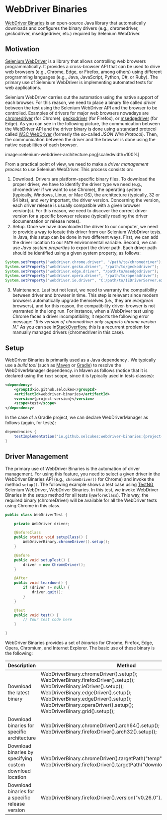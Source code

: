 # WebDriver Binaries

[WebDriver Binaries](https://github.com/selcukes/selcukes-java/tree/master/webdriver-binaries) is an open-source Java library that automatically downloads and configures the binary drivers (e.g., chromedriver, geckodriver, msedgedriver, etc.) required by Selenium WebDriver.

## Motivation

[Selenium WebDriver](https://www.selenium.dev/documentation/webdriver/) is a library that allows controlling web browsers programmatically.
It provides a cross-browser API that can be used to drive web browsers (e.g., Chrome, Edge, or Firefox, among others) using different programming languages (e.g., Java, JavaScript, Python, C#, or Ruby).
The primary use of Selenium WebDriver is implementing automated tests for web applications.

Selenium WebDriver carries out the automation using the native support of each browser.
For this reason, we need to place a binary file called _driver_ between the test using the Selenium WebDriver API and the browser to be controlled.
Examples of drivers for major web browsers nowadays are [chromedriver](https://chromedriver.chromium.org/) (for Chrome), [geckodriver](https://github.com/mozilla/geckodriver/) (for Firefox), or [msedgedriver](https://developer.microsoft.com/en-us/microsoft-edge/tools/webdriver/) (for Edge).
As you can see in the following picture, the communication between the WebDriver API and the driver binary is done using a standard protocol called [W3C WebDriver](https://www.w3.org/TR/webdriver/) (formerly the so-called _JSON Wire Protocol_).
Then, the communication between the driver and the browser is done using the native capabilities of each browser.

image::selenium-webdriver-architecture.png[scaledwidth=100%]

From a practical point of view, we need to make a _driver management process_ to use Selenium WebDriver.
This process consists on:

1. Download.
Drivers are platform-specific binary files.
To download the proper driver, we have to identify the driver type we need (e.g., chromedriver if we want to use Chrome), the operating system (typically, Windows, Linux, or Mac OS), the architecture (typically, 32 or 64 bits), and very important, the driver version.
Concerning the version, each driver release is usually compatible with a given browser version(s).
For this reason, we need to discover the correct driver version for a specific browser release (typically reading the driver documentation or release notes).
2. Setup.
Once we have downloaded the driver to our computer, we need to provide a way to locate this driver from our Selenium WebDriver tests.
In Java, this setup can be done in two different ways.
First, we can add the driver location to our `PATH` environmental variable.
Second, we can use _Java system properties_ to export the driver path.
Each driver path should be identified using a given system property, as follows:

```java
System.setProperty("webdriver.chrome.driver", "/path/to/chromedriver");
System.setProperty("webdriver.gecko.driver", "/path/to/geckodriver");
System.setProperty("webdriver.edge.driver", "/path/to/msedgedriver");
System.setProperty("webdriver.opera.driver", "/path/to/operadriver");
System.setProperty("webdriver.ie.driver", "C:/path/to/IEDriverServer.exe");
```

3. Maintenance.
Last but not least, we need to warranty the compatibility between driver and browser in time.
This step is relevant since modern browsers automatically upgrade themselves (i.e., they are _evergreen_ browsers), and for this reason, the compatibility driver-browser is not warranted in the long run.
For instance, when a WebDriver test using Chrome faces a driver incompatibility, it reports the following error message: "_this version of chromedriver only supports chrome version N_." As you can see in[StackOverflow]( https://stackoverflow.com/search?q=this+version+of+chromedriver+only+supports+Chrome+version), this is a recurrent problem for manually managed drivers (chromedriver in this case).

## Setup

WebDriver Binaries is primarily used as a Java dependency . We typically use a _build tool_ (such as [Maven](https://maven.apache.org/) or [Gradle](https://gradle.org/)) to resolve the WebDriverManager dependency. in Maven as follows (notice that it is declared using the `test` scope, since it is typically used in tests classes):

```xml
<dependency>
    <groupId>io.github.selcukes</groupId>
    <artifactId>webdriver-binaries</artifactId>
    <version>{project-version}</version>
    <scope>test</scope>
</dependency>
```

In the case of a Gradle project, we can declare WebDriverManager as follows (again, for tests):

```java
dependencies {
    testImplementation("io.github.selcukes:webdriver-binaries:{project-version}")
}
```

## Driver Management

The primary use of WebDriver Binaries is the automation of driver management.
For using this feature, you need to select a given driver in the WebDriver Binaries API (e.g., `chromeDriver()` for Chrome) and invoke the method `setup()`.
The following example shows a test case using [TestNG](https://testng.org/doc/), Selenium WebDriver, WebDriver Binaries.
In this test, we invoke WebDriver Binaries in the setup method for all tests (`@BeforeClass`).
This way, the required binary (chromeDriver) will be available for all the WebDriver tests using Chrome in this class.

```java
public class WebDriverTest {

    private WebDriver driver;

    @BeforeClass
    public static void setupClass() {
        WebDriverBinary.chromeDriver().setup();
    }

    @Before
    public void setupTest() {
        driver = new ChromeDriver();
    }

    @After
    public void teardown() {
        if (driver != null) {
            driver.quit();
        }
    }

    @Test
    public void test() {
        // Your test code here
    }

}
```

WebDriver Binaries provides a set of _binaries_ for Chrome, Firefox, Edge, Opera, Chromium, and Internet Explorer.
The basic use of these binary is the following:

Description | Method
  --- | ---
Download the latest binary| WebDriverBinary.chromeDriver().setup(); <br/> WebDriverBinary.firefoxDriver().setup(); <br/> WebDriverBinary.ieDriver().setup(); <br/> WebDriverBinary.edgeDriver().setup(); <br/> WebDriverBinary.edgeDriver().setup(); <br/> WebDriverBinary.operaDriver().setup(); <br/> WebDriverBinary.grid().setup();
Download binaries for specific architecture | WebDriverBinary.chromeDriver().arch64().setup(); <br/> WebDriverBinary.firefoxDriver().arch32().setup();
Download binaries by specifying custom download location| WebDriverBinary.chromeDriver().targetPath("temp").setup(); WebDriverBinary.firefoxDriver().targetPath("downloadLocation").setup();
Download binaries for a specific release version | WebDriverBinary.firefoxDriver().version("v0.26.0").setup();





